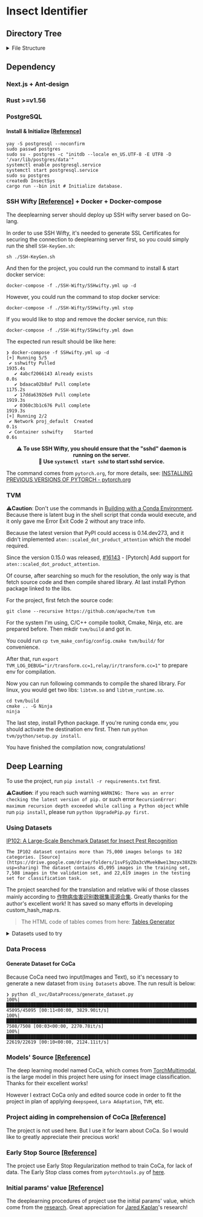# Insect Identifier

## Directory Tree
<details><summary>File Structure</summary>
<pre>
<code>Insect-Identifier
├── Cargo.lock
├── Cargo.toml
├── checkpoint
├── dl_svc
│   ├── CoCa
│   │   ├── coca_model.py
│   │   ├── coca_vit_custom.py
│   │   ├── multimodal_decoder.py
│   │   └── text_decoder.py
│   ├── CoCaProcedures
│   │   └── train.py
│   ├── config.py
│   ├── DataProcess
│   │   ├── datasetloader.py
│   │   ├── generate_dataset.py
│   │   └── text_processor.py
│   ├── ds_cfg.json
│   ├── Encoder
│   │   └── vision_transformer.py
│   ├── Layers
│   │   ├── attention_pooler.py
│   │   ├── mlp.py
│   │   ├── multi_head_attention.py
│   │   ├── normalizations.py
│   │   ├── patch_embedding.py
│   │   └── transformer.py
│   ├── Loss
│   │   ├── CoCa_loss.py
│   │   └── contrastive_loss_with_temperature.py
│   ├── manager.py
│   ├── Masking
│   │   └── random_masking.py
│   ├── ModelTransfer
│   │   ├── Classifier.py
│   │   └── QuantModel.py
│   ├── requirements.txt
│   ├── TransferProcedures
│   │   ├── compile_model.py
│   │   ├── compile_utils.py
│   │   ├── infer_by_tvm.py
│   │   ├── infer_et_test.py
│   │   ├── quantize_model.py
│   │   └── train.py
│   └── Utils
│       ├── attention.py
│       ├── common.py
│       ├── distributed.py
│       ├── early_stop.py
│       ├── file_io.py
│       └── random_seed.py
├── front_end
│   ├── app
│   │   ├── Componets
│   │   │   ├── Buttons
│   │   │   │   ├── SignInButton.tsx
│   │   │   │   ├── SignOutButton.tsx
│   │   │   │   └── SignUpButton.tsx
│   │   │   ├── FileManage.tsx
│   │   │   ├── NavBar.tsx
│   │   │   ├── ResultPagePanel.tsx
│   │   │   └── UploadImage.tsx
│   │   ├── globals.css
│   │   ├── layout.tsx
│   │   ├── page.module.css
│   │   ├── Pages
│   │   │   ├── ContentPanel.tsx
│   │   │   └── SubPages
│   │   │       ├── commands.json
│   │   │       ├── Commands.tsx
│   │   │       ├── Common.tsx
│   │   │       ├── FeedbackManage.tsx
│   │   │       ├── LabelData.tsx
│   │   │       ├── ModelManage.tsx
│   │   │       ├── UserInfo.tsx
│   │   │       ├── UserManage.tsx
│   │   │       └── WebSSH.tsx
│   │   ├── page.tsx
│   │   ├── Types.ts
│   │   └── Utils.tsx
│   ├── next.config.mjs
│   ├── next-env.d.ts
│   ├── package.json
│   ├── package-lock.json
│   ├── public
│   │   ├── next.svg
│   │   └── vercel.svg
│   └── tsconfig.json
├── GraduationDesign.ipynb
├── README.md
├── src
│   ├── authenticator.rs
│   ├── config.rs
│   ├── daemon.rs
│   ├── dl_svc.rs
│   ├── doc_database.rs
│   ├── feedback.rs
│   ├── init_proj
│   │   └── init.rs
│   ├── io_agent.rs
│   ├── main.rs
│   ├── model_manager.rs
│   ├── species_vector.rs
│   └── user_manager.rs
├── SSH-Wifty
│   ├── cert
│   │   ├── cert.key
│   │   └── cert.pem
│   ├── SSH-KeyGen.sh
│   ├── sshwifty
│   │   ├── sshwifty.conf.json
│   │   └── sshwifty.conf.json.example
│   └── SSHwifty.yml
├── Test Plan.jmx
├── tvm_make_config
│   └── config.cmake
└── UpgradePip.py

26 directories, 91 files</code>
</pre>
</details>

## Dependency

### Next.js + Ant-design

### Rust >=v1.56

### PostgreSQL

#### Install & Initialize [[Reference]](https://blog.csdn.net/Mculover666/article/details/124049857)
```shell
yay -S postgresql --noconfirm
sudo passwd postgres
sudo su - postgres -c "initdb --locale en_US.UTF-8 -E UTF8 -D '/var/lib/postgres/data'"
systemctl enable postgresql.service
systemctl start postgresql.service
sudo su postgres
createdb InsectSys
cargo run --bin init # Initialize database.
```

### SSH Wifty [[Reference]](https://github.com/nirui/sshwifty) + Docker + Docker-compose

The deeplearning server should deploy up SSH wifty server based on Go-lang.

In order to use SSH Wifty, it's needed to generate SSL Certificates for securing the connection to deeplearning server first, so you could simply run the shell `SSH-KeyGen.sh`:
```shell
sh ./SSH-KeyGen.sh
```

And then for the project, you could run the command to install & start docker service:
```shell
docker-compose -f ./SSH-Wifty/SSHwifty.yml up -d
```
However, you could run the command to stop docker service:
```shell
docker-compose -f ./SSH-Wifty/SSHwifty.yml stop
```
If you would like to stop and remove the docker service, run this:
```shell
docker-compose -f ./SSH-Wifty/SSHwifty.yml down
```

The expected run result should be like here:
```shell
❯ docker-compose -f SSHwifty.yml up -d
[+] Running 5/5
 ✔ sshwifty Pulled                                                                                                                    1935.4s
   ✔ 4abcf2066143 Already exists                                                                                                         0.0s
   ✔ bdaaca02b8af Pull complete                                                                                                       1175.2s
   ✔ 17dda63926e9 Pull complete                                                                                                       1919.3s
   ✔ 0360c3b1c676 Pull complete                                                                                                       1919.3s
[+] Running 2/2
 ✔ Network proj_default  Created                                                                                                         0.1s
 ✔ Container sshwifty    Started                                                                                                         0.6s
```

<center><strong>⚠️ To use SSH Wifty, you should ensure that the "sshd" daemon is running on the server. <br />📄 Use <code>systemctl start sshd</code> to start sshd service.</strong></center>

The command comes from `pytorch.org`, for more details, see: [INSTALLING PREVIOUS VERSIONS OF PYTORCH - pytorch.org](https://pytorch.org/get-started/previous-versions/)

### TVM

⚠️**Caution**: Don't use the commands in [Building with a Conda Environment](https://tvm.apache.org/docs/install/from_source.html#building-with-a-conda-environment). Because there is latent bug in the shell script that conda would execute, and it only gave me Error Exit Code 2 without any trace info.

Because the latest version that PyPI could access is 0.14.dev273, and it didn't implemented `aten::scaled_dot_product_attention` which the model required.

Since the version 0.15.0 was released, [#16143](https://github.com/apache/tvm/pull/16143) - [Pytorch] Add support for `aten::scaled_dot_product_attention`.

Of course, after searching so much for the resolution, the only way is that fetch source code and then compile shared library. At last install Python package linked to the libs.

For the project, first fetch the source code:
```shell
git clone --recursive https://github.com/apache/tvm tvm
```

For the system I'm using, C/C++ compile toolkit, Cmake, Ninja, etc. are prepared before. Then mkdir `tvm/build` and got in.

You could run `cp tvm_make_config/config.cmake tvm/build/` for convenience.

After that, run `export TVM_LOG_DEBUG="ir/transform.cc=1,relay/ir/transform.cc=1"` to prepare env for compilation.

Now you can run following commands to compile the shared library. For linux, you would get two libs: `libtvm.so` and `libtvm_runtime.so`.
```shell
cd tvm/build
cmake .. -G Ninja
ninja
```

The last step, install Python package. If you're runing conda env, you should activate the destination env first. Then run `python tvm/python/setup.py install`.

You have finished the compilation now, congratulations!

## Deep Learning

To use the project, run `pip install -r requirements.txt` first.

⚠️**Caution**: if you reach such warning `WARNING: There was an error checking the latest version of pip.` or such error `RecursionError: maximum recursion depth exceeded while calling a Python object` while run `pip install`, please run `python UpgradePip.py first.`

### Using Datasets

[IP102: A Large-Scale Benchmark Dataset for Insect Pest Recognition](https://github.com/xpwu95/IP102?tab=readme-ov-file)

    The IP102 dataset contains more than 75,000 images belongs to 102 categories. [Source](https://drive.google.com/drive/folders/1svFSy2Da3cVMvekBwe13mzyx38XZ9xWo?usp=sharing) The dataset contains 45,095 images in the training set, 7,508 images in the validation set, and 22,619 images in the testing set for classification task.

The project searched for the translation and relative wiki of those classes mainly according to [作物病虫害识别数据集资源合集](https://aitechtogether.com/article/45878.html). Greatly thanks for the author's excellent work! It has saved so many efforts in developing custom_hash_map.rs.

> The HTML code of tables comes from here: [Tables Generator](https://www.tablesgenerator.com/html_tables)

<details>
<summary> Datasets used to try </summary>
    <div>
        <a href="https://www.kaggle.com/discussions/general/164015">Data Set of 120 Insect Species for Classification projects - kaggle</a>
        <p>It has 291 species of Insects using 63,364 images from the Natural History Museum London. <a href="https://zenodo.org/record/3549369#.XvI_jMfVLIU">[Source]</a></p>
    </div>
    <div>
        <a href="https://figshare.com/articles/dataset/Soybean_Crop_Insect_Raw_Image_Dataset_V1_with_bounding_boxes/13077221/4">InsectBase: Soybean Crop Insect Raw Image Dataset_V1 with Bounding boxes for Classification and Localization</a>
        <p>The dataset contains 4 catecories: Eocanthecona Bug, Tobacco Caterpillar, Red Hairy Catterpillar, Larva Spodoptera. It's a total of 3824 images.</p>
    </div>
    <div>
        <a href="https://www.kaggle.com/datasets/vencerlanz09/insect-village-synthetic-dataset?resource=download-directory&select=Insect+Classes">Insect Village Synthetic Dataset - kaggle</a>
        <p>The project use the dataset's folder `Insect Classes`, contains 1000 synthetic images for each insect class(10 categories and 10000 images in total).</p>
    </div>
    <div>
        <a href="https://www.kaggle.com/datasets/tarundalal/dangerous-insects-dataset">Dangerous Farm Insects Dataset - kaggle</a>
        <p>This dataset contains 15 classes that are regarded as the dangerous and harmful insects(Images total in 1578).</p>
    </div>
    <div>
        <a href="https://zenodo.org/records/8325384">Insect Detect - insect classification dataset v2</a>
        <p>The dataset contains 27 classes and 21000 images in total.</p>
    </div>
    <details>
        <summary>Count of each class in Insect Detect - insect classification dataset v2</summary>
        <style type="text/css">
        .tg  {border-collapse:collapse;border-spacing:0;}
        .tg td{border-color:black;border-style:solid;border-width:1px;font-family:Arial, sans-serif;font-size:14px;
        overflow:hidden;padding:10px 5px;word-break:normal;}
        .tg th{border-color:black;border-style:solid;border-width:1px;font-family:Arial, sans-serif;font-size:14px;
        font-weight:normal;overflow:hidden;padding:10px 5px;word-break:normal;}
        .tg .tg-baqh{text-align:center;vertical-align:top}
        .tg .tg-0lax{text-align:left;vertical-align:top}
        </style>
        <table class="tg">
        <thead>
        <tr>
            <th class="tg-baqh">Class</th>
            <th class="tg-baqh">Description</th>
            <th class="tg-baqh">Image Count</th>
        </tr>
        </thead>
        <tbody>
        <tr>
            <td class="tg-baqh">ant</td>
            <td class="tg-0lax">Formicidae</td>
            <td class="tg-baqh">1097</td>
        </tr>
        <tr>
            <td class="tg-baqh">bee</td>
            <td class="tg-0lax">Anthophila excluding Apis mellifera and Bombus sp.</td>
            <td class="tg-baqh">1061</td>
        </tr>
        <tr>
            <td class="tg-baqh">bee_apis</td>
            <td class="tg-0lax">Apis mellifera</td>
            <td class="tg-baqh">294</td>
        </tr>
        <tr>
            <td class="tg-baqh">bee_bombus</td>
            <td class="tg-0lax">Bombus sp.</td>
            <td class="tg-baqh">1262</td>
        </tr>
        <tr>
            <td class="tg-baqh">beetle</td>
            <td class="tg-0lax">Coleoptera excluding Coccinellidae and some Oedemeridae</td>
            <td class="tg-baqh">520</td>
        </tr>
        <tr>
            <td class="tg-baqh">beetle_cocci</td>
            <td class="tg-0lax">Coccinellidae</td>
            <td class="tg-baqh">776</td>
        </tr>
        <tr>
            <td class="tg-baqh">beetle_oedem</td>
            <td class="tg-0lax">Visually distinct Oedemeridae</td>
            <td class="tg-baqh">199</td>
        </tr>
        <tr>
            <td class="tg-baqh">bug</td>
            <td class="tg-0lax">Heteroptera excluding Graphosoma italicum</td>
            <td class="tg-baqh">390</td>
        </tr>
        <tr>
            <td class="tg-baqh">bug_grapho</td>
            <td class="tg-0lax">Graphosoma italicum</td>
            <td class="tg-baqh">185</td>
        </tr>
        <tr>
            <td class="tg-baqh">fly</td>
            <td class="tg-0lax">Brachycera excluding Empididae, Sarcophagidae, Syrphidae and small Brachycera</td>
            <td class="tg-baqh">1717</td>
        </tr>
        <tr>
            <td class="tg-baqh">fly_empi</td>
            <td class="tg-0lax">Empididae</td>
            <td class="tg-baqh">177</td>
        </tr>
        <tr>
            <td class="tg-baqh">fly_sarco</td>
            <td class="tg-0lax">Visually distinct Sarcophagidae</td>
            <td class="tg-baqh">319</td>
        </tr>
        <tr>
            <td class="tg-baqh">fly_small</td>
            <td class="tg-0lax">Small Brachycera</td>
            <td class="tg-baqh">1662</td>
        </tr>
        <tr>
            <td class="tg-baqh">hfly_episyr</td>
            <td class="tg-0lax">Hoverfly Episyrphus balteatus</td>
            <td class="tg-baqh">2518</td>
        </tr>
        <tr>
            <td class="tg-baqh">hfly_eristal</td>
            <td class="tg-0lax">Hoverfly Eristalis sp., mainly Eristalis tenax</td>
            <td class="tg-baqh">1954</td>
        </tr>
        <tr>
            <td class="tg-baqh">hfly_eupeo</td>
            <td class="tg-0lax">Mainly hoverfly Eupeodes corollae and Scaeva pyrastri</td>
            <td class="tg-baqh">1358</td>
        </tr>
        <tr>
            <td class="tg-baqh">hfly_myathr</td>
            <td class="tg-0lax">Hoverfly Myathropa florea</td>
            <td class="tg-baqh">593</td>
        </tr>
        <tr>
            <td class="tg-baqh">hfly_sphaero</td>
            <td class="tg-0lax">Hoverfly Sphaerophoria sp., mainly Sphaerophoria scripta</td>
            <td class="tg-baqh">374</td>
        </tr>
        <tr>
            <td class="tg-baqh">hfly_syrphus</td>
            <td class="tg-0lax">Mainly hoverfly Syrphus sp.</td>
            <td class="tg-baqh">488</td>
        </tr>
        <tr>
            <td class="tg-baqh">lepi</td>
            <td class="tg-0lax">Lepidoptera</td>
            <td class="tg-baqh">228</td>
        </tr>
        <tr>
            <td class="tg-baqh">none_bg</td>
            <td class="tg-0lax">Images with no insect - background (platform)</td>
            <td class="tg-baqh">851</td>
        </tr>
        <tr>
            <td class="tg-baqh">none_bird</td>
            <td class="tg-0lax">Images with no insect - bird sitting on platform</td>
            <td class="tg-baqh">67</td>
        </tr>
        <tr>
            <td class="tg-baqh">none_dirt</td>
            <td class="tg-0lax">Images with no insect - leaves and other plant material, bird droppings</td>
            <td class="tg-baqh">838</td>
        </tr>
        <tr>
            <td class="tg-baqh">none_shadow</td>
            <td class="tg-0lax">Images with no insect - shadows of insects or surrounding plants</td>
            <td class="tg-baqh">647</td>
        </tr>
        <tr>
            <td class="tg-baqh">other</td>
            <td class="tg-0lax">Other Arthropods, including various Hymenoptera and Symphyta, Diptera, Orthoptera, <br>Auchenorrhyncha, Neuroptera, Araneae</td>
            <td class="tg-baqh">790</td>
        </tr>
        <tr>
            <td class="tg-baqh">scorpionfly</td>
            <td class="tg-0lax">Panorpa sp.</td>
            <td class="tg-baqh">120</td>
        </tr>
        <tr>
            <td class="tg-baqh">wasp</td>
            <td class="tg-0lax">Mainly Vespula sp. and Polistes dominula</td>
            <td class="tg-baqh">515</td>
        </tr>
        </tbody>
        </table>
    </details>
</details>

### Data Process

#### Generate Dataset for CoCa

Because CoCa need two input(Images and Text), so it's necessary to generate a new dataset from `Using Datasets` above. The run result is below:

```shell
❯ python dl_svc/DataProcess/generate_dataset.py
100%|██████████████████████████████████████████████████████████████████████████████████| 45095/45095 [00:11<00:00, 3829.90it/s]
100%|████████████████████████████████████████████████████████████████████████████████████| 7508/7508 [00:03<00:00, 2270.78it/s]
100%|██████████████████████████████████████████████████████████████████████████████████| 22619/22619 [00:10<00:00, 2124.11it/s]

```

### Models' Source [[Reference]](https://github.com/facebookresearch/multimodal)

The deep learning model named CoCa, which comes from [TorchMultimodal](https://github.com/facebookresearch/multimodal), is the large model in this project here using for insect image classification. Thanks for their excellent works!

However I extract CoCa only and edited source code in order to fit the project in plan of applying `deepspeed`, `Lora Adaptation`, `TVM`, etc.

### Project aiding in comprehension of CoCa [[Reference]](https://github.com/lucidrains/CoCa-pytorch)

The project is not used here. But I use it for learn about CoCa. So I would like to greatly appreciate their precious work!

### Early Stop Source [[Reference]](https://github.com/Bjarten/early-stopping-pytorch)

The project use Early Stop Regularization method to train CoCa, for lack of data. The Early Stop class comes from `pytorchtools.py` of [here](https://github.com/Bjarten/early-stopping-pytorch).

### Initial params' value [[Reference]](https://arxiv.org/abs/2001.08361)

The deeplearning procedures of project use the initial params' value, which come from the [research](https://arxiv.org/abs/2001.08361). Great appreciation for [Jared Kaplan](https://sites.krieger.jhu.edu/jared-kaplan/)'s research!